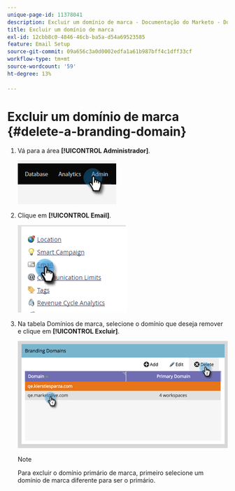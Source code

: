 ```yaml
---
unique-page-id: 11378041
description: Excluir um domínio de marca - Documentação do Marketo - Documentação do produto
title: Excluir um domínio de marca
exl-id: 12cbb8c0-4846-46cb-ba5a-d54a69523585
feature: Email Setup
source-git-commit: 09a656c3a0d0002edfa1a61b987bff4c1dff33cf
workflow-type: tm+mt
source-wordcount: '59'
ht-degree: 13%

---
```


# Excluir um domínio de marca {#delete-a-branding-domain}

1. Vá para a área **[!UICONTROL Administrador]**.

   ![](assets/delete-a-branding-domain-1.png)

1. Clique em **[!UICONTROL Email]**.

   ![](assets/delete-a-branding-domain-2.png)

1. Na tabela Domínios de marca, selecione o domínio que deseja remover e clique em **[!UICONTROL Excluir]**.

   ![](assets/delete-a-branding-domain-3.png)

   >[!NOTE]
   >
   >Para excluir o domínio primário de marca, primeiro selecione um domínio de marca diferente para ser o primário.

